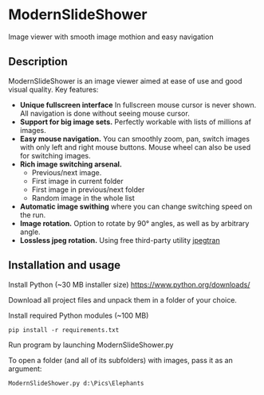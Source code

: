 # ModernSlideShower
Image viewer with smooth image mothion and easy navigation


## Description
ModernSlideShower is an image viewer aimed at ease of use and good visual quality.
Key features:
* **Unique fullscreen interface** In fullscreen mouse cursor is never shown. All navigation is done without seeing mouse cursor.
* **Support for big image sets.** Perfectly workable with lists of millions af images.
* **Easy mouse navigation.** You can smoothly zoom, pan, switch images with only left and right mouse buttons. Mouse wheel can also be used for switching images.
* **Rich image switching arsenal.** 
  * Previous/next image.
  * First image in current folder
  * First image in previous/next folder
  * Random image in the whole list
* **Automatic image swithing** where you can change switching speed on the run.
* **Image rotation.** Option to rotate by 90° angles, as well as by arbitrary angle.
* **Lossless jpeg rotation.** Using free third-party utility [jpegtran](https://sourceforge.net/projects/libjpeg-turbo/files/2.0.5/)





## Installation and usage
Install Python (~30 MB installer size)
https://www.python.org/downloads/

Download all project files and unpack them in a folder of your choice.

Install required Python modules (~100 MB)
```
pip install -r requirements.txt
```
Run program by launching ModernSlideShower.py

To open a folder (and all of its subfolders) with images, pass it as an argument:
```
ModernSlideShower.py d:\Pics\Elephants
```
